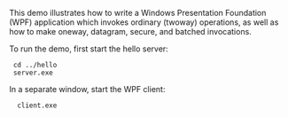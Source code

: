 This demo illustrates how to write a Windows Presentation Foundation
(WPF) application which invokes ordinary (twoway) operations, as well
as how to make oneway, datagram, secure, and batched invocations.

To run the demo, first start the hello server:

     cd ../hello
     server.exe

In a separate window, start the WPF client:

      client.exe
